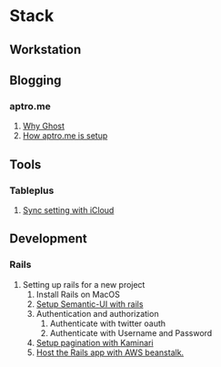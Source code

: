 # Stack

## Workstation

## Blogging

### aptro.me

1. [Why Ghost](blogging/why_ghost.md)
2. [How aptro.me is setup](blogging/aptro_me_setup.md)

## Tools

### Tableplus

1. [Sync setting with iCloud](tools/tableplus/sync_with_icloud.md)

## Development

### Rails

1. Setting up rails for a new project
    1. Install Rails on MacOS
    2. [Setup Semantic-UI with rails](development/rails/setup_semantic_ui.md)
    3. Authentication and authorization
        1. Authenticate with twitter oauth
        2. Authenticate with Username and Password
    4. [Setup pagination with Kaminari](development/rails/setup_pagination_kaminari.md)
    5. [Host the Rails app with AWS beanstalk.](development/rails/host_with_aws_beanstalk.md)
